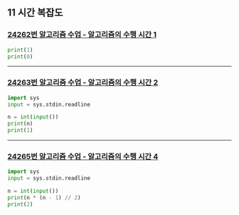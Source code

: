 ## 11 시간 복잡도

### [24262번 알고리즘 수업 - 알고리즘의 수행 시간 1](https://boj.kr/24262)

```python
print(1)
print(0)
```

---

### [24263번 알고리즘 수업 - 알고리즘의 수행 시간 2](https://boj.kr/24263)

```python
import sys
input = sys.stdin.readline

n = int(input())
print(n)
print(1)
```

---

### [24265번 알고리즘 수업 - 알고리즘의 수행 시간 4](https://boj.kr/24265)

```python
import sys
input = sys.stdin.readline

n = int(input())
print(n * (n - 1) // 2)
print(2)
```
